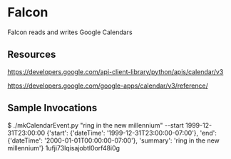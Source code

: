 Falcon
=========

Falcon reads and writes Google Calendars

Resources
---------

https://developers.google.com/api-client-library/python/apis/calendar/v3

https://developers.google.com/google-apps/calendar/v3/reference/

Sample Invocations
------------------
$ ./mkCalendarEvent.py "ring in the new millennium" --start 1999-12-31T23:00:00
{'start': {'dateTime': '1999-12-31T23:00:00-07:00'}, 'end': {'dateTime': '2000-01-01T00:00:00-07:00'}, 'summary': 'ring in the new millennium'}
1ufji73lqisajobtl0orf48i0g
